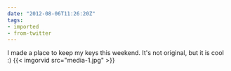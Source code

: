 ```yaml
---
date: "2012-08-06T11:26:20Z"
tags:
- imported
- from-twitter
---
```

I made a place to keep my keys this weekend. It's not original, but it is cool :) {{< imgorvid src="media-1.jpg" >}}
